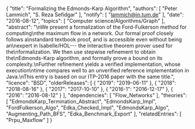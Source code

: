 {
    "title": "Formalizing the Edmonds-Karp Algorithm",
    "authors": [
        "Peter Lammich",
        "S. Reza Sefidgar"
    ],
    "notify": [
        "lammich@in.tum.de"
    ],
    "date": "2016-08-12",
    "topics": [
        "Computer science/Algorithms/Graph"
    ],
    "abstract": "\nWe present a formalization of the Ford-Fulkerson method for computing\nthe maximum flow in a network. Our formal proof closely follows a\nstandard textbook proof, and is accessible even without being an\nexpert in Isabelle/HOL--- the interactive theorem prover used for the\nformalization. We then use stepwise refinement to obtain the\nEdmonds-Karp algorithm, and formally prove a bound on its complexity.\nFurther refinement yields a verified implementation, whose execution\ntime compares well to an unverified reference implementation in Java.\nThis entry is based on our ITP-2016 paper with the same title.",
    "licence": "BSD",
    "olderReleases": [
        {
            "2019": "2019-06-11"
        },
        {
            "2018": "2018-08-16"
        },
        {
            "2017": "2017-10-10"
        },
        {
            "2016-1": "2016-12-17"
        },
        {
            "2016": "2016-08-12"
        }
    ],
    "dependencies": [
        "Flow_Networks"
    ],
    "theories": [
        "EdmondsKarp_Termination_Abstract",
        "EdmondsKarp_Impl",
        "FordFulkerson_Algo",
        "Edka_Checked_Impl",
        "EdmondsKarp_Algo",
        "Augmenting_Path_BFS",
        "Edka_Benchmark_Export"
    ],
    "relatedEntries": [
        "Prpu_Maxflow"
    ]
}